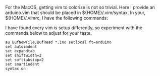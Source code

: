 For the MacOS, getting vim to colorize is not so trivial.  Here I provide
an arduino.vim that should be placed in ${HOME}/.vim/syntax.   In your,
${HOME}/.vimrc, I have the following commands:

I have found every vim is setup differently, so experiment with the
commands below to adjust for your taste.

```
au BufNewFile,BufRead *.ino setlocal ft=arduino
set autoindent
set expandtab
set shiftwidth=2
set softtabstop=2
set smartindent
syntax on
```
